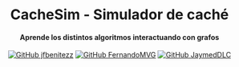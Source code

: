 <div align="center">
  <h1>
    CacheSim - Simulador de caché
  </h1>

<h4>
    Aprende los distintos algoritmos interactuando con grafos
  </h4>

[![GitHub jfbenitezz](https://img.shields.io/badge/by-fjbenitezz-purple)](https://github.com/fjbenitezz)
[![GitHub FernandoMVG](https://img.shields.io/badge/by-FernandoMVG-blue)](https://github.com/FernandoMVG)
[![GitHub JaymedDLC](https://img.shields.io/badge/by-JaymedDLC-green)](https://github.com/JaymedDLC)

</div>
